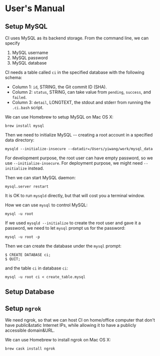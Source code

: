 # User's Manual

## Setup MySQL

CI uses MySQL as its backend storage.  From the command line, we can specify

1. MySQL username
1. MySQL password
1. MySQL database

CI needs a table called `ci` in the specified database with the
following schema:

- Column 1: `id`, STRING, the Git commit ID (SHA).
- Column 2: `status`, STRING, can take value from `pending`, `success`, and `failed`.
- Column 3: `detail`, LONGTEXT, the stdout and stderr from running the `.ci.bash` script.

We can use Homebrew to setup MySQL on Mac OS X:

```
brew install mysql
```

Then we need to initialize MySQL -- creating a root account in a
specified data directory:

```
mysqld --initialize-insecure --datadir=/Users/yiwang/work/mysql_data
```

For development purpose, the root user can have empty password, so we
use `--initialize-insecure`.  For deployment purpose, we might need
`--initialize` instead.

Then we can start MySQL daemon:

```
mysql.server restart
```

It is OK to run `mysqld` directly, but that will cost you a terminal
window.

How we can use `mysql` to control MySQL:

```
mysql -u root
```

If we used `mysqld --initialize` to create the root user and gave it a
password, we need to let `mysql` prompt us for the password:

```
mysql -u root -p
```

Then we can create the database under the `mysql` prompt:

```
$ CREATE DATABASE ci;
$ QUIT;
```

and the table `ci` in database `ci`:

```
mysql -u root ci < create_table.mysql
```

## Setup Database

## Setup `ngrok`

We need ngrok, so that we can host CI on home/office computer that
don't have public&static Internet IPs, while allowing it to have a
publicly accessible domain&URL.

We can use Homebrew to install ngrok on Mac OS X:

```
brew cask install ngrok
```
